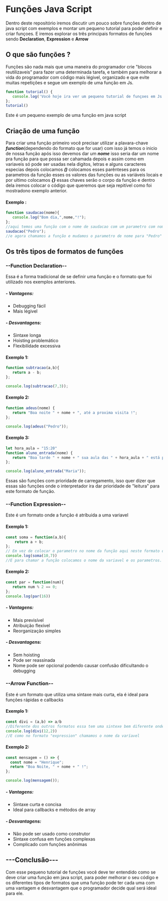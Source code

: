 # Funções Java Script
Dentro deste repositório iremos discutir um pouco sobre funções dentro de java script com exemplos e montar um pequeno tutorial para poder definir e criar
funçoes. E iremos explorar os três principais formatos de funções sendo **Declaration**, **Expression** e **Arrow**

## O que são funções ?
Funções são nada mais que uma maneira do programador crie "blocos reutilizaveis" para fazer uma determinada tarefa, e também para melhorar a vida do programador
com código mais légivel, organizado e que evite muitas repetições e segue um exemplo de uma função em Js.

```js
function tutorial() {
   console.log('Você hoje ira ver um pequeno tutorial de funçoes em Js !');
};
tutorial()
```

Este é um pequeno exemplo de uma função em java script

## Criação de uma função 
Para criar uma função primeiro você precisar utilizar a plavara-chave ***function***(dependendo do formato que for usar) com isso já temos o inicio  de nossa função 
após isso devemos dar um ***nome*** isso seria dar um nome pra função para que possa ser cahamada depois e assim como em variaveis 
só pode ser usadas nela digitos, letras e alguns caracteres especias depois colocamos ***()*** colocamos esses parênteses para os 
parametros da função esses os valores das funções ou as variáveis locais e por ultimo colocamos ***{}*** essas chaves serão o corpo da função 
e dentro dela iremos colocar o código que queremos que seja repitível como foi mostradono exemplo anterior.

#### Exemplo :
```js
function saudacao(nome){
   console.log("Bom dia,",nome,"!");
};
//aqui temos uma função com o nome de saudacao com um parametro com nome e dentro do bloco temos um console log
saudacao("Pedro");
//e agora chamamos a função e mudamos o parametro de nome para "Pedro"
```

## Os três tipos de formatos de funções
### --Function Declaration--
Essa é a forma tradicional de se definir uma função e o formato que foi utilizado nos exemplos anteriores.

##### - Vantagens:

- Debugging fácil 
- Mais légivel 
##### - Desvantagens:

- Sintaxe longa
- Hoisting problemático 
- Flexibilidade excessiva 

#### Exemplo 1: 
```js
function subtracao(a,b){
   return a - b;
};

console.log(subtracao(7,3));
```

#### Exemplo 2:
```js
function adeus(nome) {
   return "Boa noite " + nome + ", até a proxima visita !";
};

console.log(adeus("Pedro"));
```

#### Exemplo 3:
```js
let hora_aula = "15:20"
function aluno_entrada(nome) {
   return "Boa tarde " + nome + " sua aula das " + hora_aula + " está prete a começar !";
};

console.log(aluno_entrada("Maria"));
```
Essas são funções com prioridade de carregamento, isso quer dizer que essas são funções onde o interpretador ira dar prioridade de "leitura" para
este formato de função.

### --Function Expression--
Este é um formato onde a função é atríbuida a uma variavel

#### Exemplo 1:
```js
const soma = function(a,b){
    return a + b;
};
// Em vez de colocar o parametro no nome da função aqui neste formato o atribuimos a função
console.log(soma(10,7))
//E para chamar a função colocamos o nome da variavel e os parametros.
```

#### Exemplo 2:
```js
const par = function(num){
   return num % 2 == 0;
};
console.log(par(16))
```
##### - Vantagens:

- Mais previsível 
- Atribuição flexível 
- Reorganização simples 
##### - Desvantagens:

- Sem hoisting
- Pode ser reassinada
- Nome pode ser opcional podendo causar confusão dificultando o debugging

### --Arrow Function-- 
Este é um formato que utiliza uma sintaxe mais curta, ela é ideal para funções rápidas e callbacks

#### Exemplo 1:
```js
const divi = (a,b) => a/b
//Diferente dos outros formatos essa tem uma sintexe bem diferente onde o parametro é atribuido a variavel e utlizando uma arrow para montar o corpo da função e ela não utiliza do "function"
console.log(divi(12,2))
//E como no formato "expression" chamamos o nome da varíavel
```

#### Exemplo 2:
```js
const mensagem = () => {
  const nome = "Henrique";
  return "Boa Noite, " + nome + " !";
};

console.log(mensagem());
```

##### - Vantagens:

- Sintaxe curta e concisa
- Ideal para callbacks e métodos de array

##### - Desvantagens:

- Não pode ser usado como construtor
- Sintaxe confusa em funções complexas
- Complicado com funções anônimas 


## ---Conclusão---
Com esse pequeno tutorial de funções você deve ter entendido como se deve criar uma função em java script, para poder melhorar o seu código e os diferentes
tipos de formatos que uma função pode ter cada uma com uma vantagem e desvantagem que o programador decide qual será ideal para ele. 

